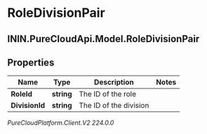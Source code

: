 # RoleDivisionPair

## ININ.PureCloudApi.Model.RoleDivisionPair

## Properties

|Name | Type | Description | Notes|
|------------ | ------------- | ------------- | -------------|
| **RoleId** | **string** | The ID of the role | |
| **DivisionId** | **string** | The ID of the division | |



_PureCloudPlatform.Client.V2 224.0.0_
